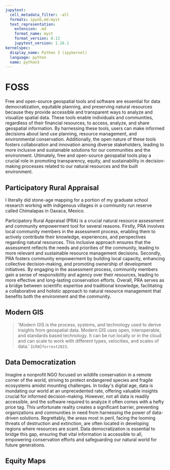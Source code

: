 ```yaml
---
jupytext:
  cell_metadata_filter: -all
  formats: ipynb,md:myst
  text_representation:
    extension: .md
    format_name: myst
    format_version: 0.13
    jupytext_version: 1.16.1
kernelspec:
  display_name: Python 3 (ipykernel)
  language: python
  name: python3
---
```


# FOSS

Free and open-source geospatial tools and software are essential for data democratization, equitable planning, and preserving natural resources because they provide accessible and transparent ways to analyze and visualize spatial data. These tools enable individuals and communities, regardless of their financial resources, to access, analyze, and share geospatial information. By harnessing these tools, users can make informed decisions about land use planning, resource management, and environmental conservation. Additionally, the open nature of these tools fosters collaboration and innovation among diverse stakeholders, leading to more inclusive and sustainable solutions for our communities and the environment. Ultimately, free and open-source geospatial tools play a crucial role in promoting transparency, equity, and sustainability in decision-making processes related to our natural resources and the built environment.

## Participatory Rural Appraisal
I literally did stone-age mapping for a portion of my graduate school research working with indigenous villages in a community run reserve called Chimalapas in Oaxaca, Mexico. 

Participatory Rural Appraisal (PRA) is a crucial natural resource assessment and community empowerment tool for several reasons. Firstly, PRA involves local community members in the assessment process, enabling them to actively contribute their knowledge, experiences, and perspectives regarding natural resources. This inclusive approach ensures that the assessment reflects the needs and priorities of the community, leading to more relevant and sustainable resource management decisions. Secondly, PRA fosters community empowerment by building local capacity, enhancing collective decision-making, and promoting ownership of development initiatives. By engaging in the assessment process, community members gain a sense of responsibility and agency over their resources, leading to more effective and long-lasting conservation efforts. Overall, PRA serves as a bridge between scientific expertise and traditional knowledge, facilitating a collaborative and holistic approach to natural resource management that benefits both the environment and the community.

## Modern GIS

>'Modern GIS is the process, systems, and technology used to derive insights from geospatial data. Modern GIS
uses open, interoperable, and standards based technology. It can be run locally or in the cloud and can scale to
work with different types, velocities, and scales of data.' {cite}`forrest2023`.

## Data Democratization
Imagine a nonprofit NGO focused on wildlife conservation in a remote corner of the world, striving to protect endangered species and fragile ecosystems amidst mounting challenges. In today's digital age, data is inundating our world at an unprecedented rate, offering valuable insights crucial for informed decision-making. However, not all data is readily accessible, and the software required to analyze it often comes with a hefty price tag. This unfortunate reality creates a significant barrier, preventing organizations and communities in need from harnessing the power of data-driven solutions. Regrettably, the areas most in peril, facing the looming threats of destruction and extinction, are often located in developing regions where resources are scant. Data democratization is essential to bridge this gap, ensuring that vital information is accessible to all, empowering conservation efforts and safeguarding our natural world for future generations.

## Equity Maps
